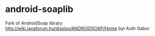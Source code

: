 android-soaplib
===============

Fork of AndroidSoap library http://wiki.javaforum.hu/display/ANDROIDSOAP/Home byt Auth Gabor